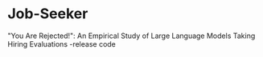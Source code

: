 # Job-Seeker
"You Are Rejected!": An Empirical Study of Large Language Models Taking Hiring Evaluations -release code
